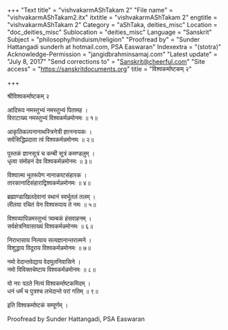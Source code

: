 +++
"Text title" = "vishvakarmAShTakam 2"
"File name" = "vishvakarmAShTakam2.itx"
itxtitle = "vishvakarmAShTakam 2"
engtitle = "vishvakarmAShTakam 2"
Category = "aShTaka, deities_misc"
Location = "doc_deities_misc"
Sublocation = "deities_misc"
Language = "Sanskrit"
Subject = "philosophy/hinduism/religion"
"Proofread by" = "Sunder Hattangadi sunderh at hotmail.com, PSA Easwaran"
Indexextra = "(stotra)"
Acknowledge-Permission = "jangidbrahminsamaj.com"
"Latest update" = "July 8, 2017"
"Send corrections to" = "Sanskrit@cheerful.com"
"Site access" = "https://sanskritdocuments.org"
title = "विश्वकर्माष्टकम् २"

+++
  
 श्रीविश्वकर्माष्टकम् २   
  
आदिरूप नमस्तुभ्यं नमस्तुभ्यं पितामह ।  
विराटाख्य नमस्तुभ्यं विश्वकर्मन्नमोनमः ॥ १॥  
  
आकृतिकल्पनानाथस्त्रिनेत्री ज्ञाननायकः ।  
सर्वसिद्धिप्रदाता त्वं विश्वकर्मन्नमोनमः ॥ २॥  
  
पुस्तकं ज्ञानसूत्रं च कम्बी सूत्रं कमण्डलुम् ।  
धृत्वा संमोहनं देव विश्वकर्मन्नमोनमः ॥ ३॥  
  
विश्वात्मा भूतरूपेण नानाकष्टसंहारक ।  
तारकानादिसंहाराद्विश्वकर्मन्नमोनमः ॥ ४॥  
  
ब्रह्माण्डाखिलदेवानां स्थानं स्वर्भूतलं तलम् ।  
लीलया रचितं येन विश्वरूपाय ते नमः ॥ ५॥  
  
विश्वव्यापिन्नमस्तुभ्यं त्र्यम्बकं हंसवाहनम् ।  
सर्वक्षेत्रनिवासाख्यं विश्वकर्मन्नमोनमः ॥ ६॥  
  
निराभासाय नित्याय सत्यज्ञानान्तरात्मने ।  
विशुद्धाय विदूराय विश्वकर्मन्नमोनमः ॥ ७॥  
  
नमो वेदान्तवेद्याय वेदमूलनिवासिने ।  
नमो विविक्तचेष्टाय विश्वकर्मन्नमोनमः ॥ ८॥  
  
यो नरः पठते नित्यं विश्वकर्माष्टकमिदम् ।  
धनं धर्मं च पुत्रश्च लभेदान्ते परां गतिम् ॥ ९॥  
  
इति विश्वकर्माष्टकं सम्पूर्णम् ।  
  
Proofread by Sunder Hattangadi, PSA Easwaran   
  
